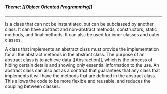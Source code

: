 ##### Theme: [[Object Oriented Programming]]
***

Is a class that can not be instantiated, but can be subclassed by another class. It can have abstract and non-abstract methods, constructors, static methods, and final methods. It can also be used for inner classes and outer classes.

A class that implements an abstract class must provide the implementation for all the abstract methods in the abstract class. The purpose of an abstract class is to achieve data [[Abstraction]], which is the process of hiding certain details and showing only essential information to the use. An abstract class can also act as a contract that guarantees that any class that implements it will have the methods that are defined in the abstract class. This allows the code to be more flexible and reusable, and reduces the coupling between classes.

